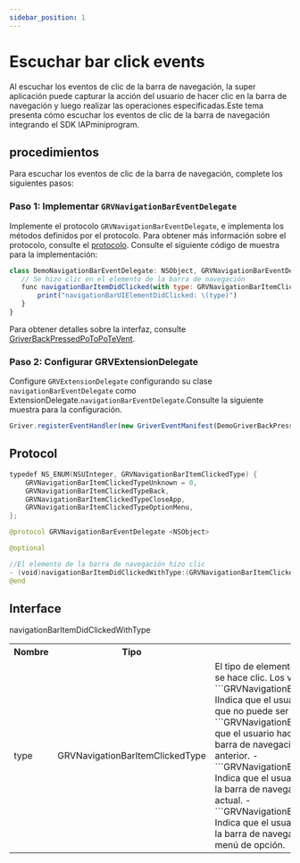 ```yaml
---
sidebar_position: 1
---
```


# Escuchar bar click events
Al escuchar los eventos de clic de la barra de navegación, la super aplicación puede capturar la acción del usuario de hacer clic en la barra de navegación y luego realizar las operaciones especificadas.Este tema presenta cómo escuchar los eventos de clic de la barra de navegación integrando el SDK IAPminiprogram.
## procedimientos
Para escuchar los eventos de clic de la barra de navegación, complete los siguientes pasos:

### Paso 1: Implementar ```GRVNavigationBarEventDelegate```

Implemente el protocolo ```GRVNavigationBarEventDelegate```, e implementa los métodos definidos por el protocolo. Para obtener más información sobre el protocolo, consulte el [protocolo](/). Consulte el siguiente código de muestra para la implementación:


 ```js
class DemoNavigationBarEventDelegate: NSObject, GRVNavigationBarEventDelegate {
    // Se hizo clic en el elemento de la barra de navegación
    func navigationBarItemDidClicked(with type: GRVNavigationBarItemClickedType) {
        print("navigationBarUIElementDidClicked: \(type)")
    }
}
 ```
Para obtener detalles sobre la interfaz, consulte [GriverBackPressedPoToPoTeVent](/).


### Paso 2: Configurar GRVExtensionDelegate
Configure ```GRVExtensionDelegate``` configurando su clase ```navigationBarEventDelegate``` como ExtensionDelegate.```navigationBarEventDelegate```.Consulte la siguiente muestra para la configuración.

```js
Griver.registerEventHandler(new GriverEventManifest(DemoGriverBackPressedPointEvent.class.getName(), Arrays.asList(GriverBackPressedPointEvent.class.getName()), App.class));
```
## Protocol
```swift
typedef NS_ENUM(NSUInteger, GRVNavigationBarItemClickedType) {
    GRVNavigationBarItemClickedTypeUnknown = 0, 
    GRVNavigationBarItemClickedTypeBack,
    GRVNavigationBarItemClickedTypeCloseApp,
    GRVNavigationBarItemClickedTypeOptionMenu,
};

@protocol GRVNavigationBarEventDelegate <NSObject>

@optional

//El elemento de la barra de navegación hizo clic
- (void)navigationBarItemDidClickedWithType:(GRVNavigationBarItemClickedType)type;
@end
```
## Interface

navigationBarItemDidClickedWithType


<table>
    <tr>
        <th>Nombre</th>
        <th> Tipo</th>
        <th>Descripción</th>
        <th>Requerida</th>
    </tr>
    <tr>
        <td>type</td>
        <td>GRVNavigationBarItemClickedType</td>
        <td>
        El tipo de elemento de la barra de navegación que se hace clic. Los valores válidos son:
            - ```GRVNavigationBarItemClickedTypeUnknown```: IIndica que el usuario hace clic en un elemento UI que no puede ser identificado por la Super App.
            - ```GRVNavigationBarItemClickedTypeBack```: Indica que el usuario hace clic en un elemento UI en la barra de navegación para volver a la página anterior.
            - ```GRVNavigationBarItemClickedTypeCloseApp```: Indica que el usuario hace clic en un elemento UI en la barra de navegación para cerrar el mini programa actual.
            - ```GRVNavigationBarItemClickedTypeOptionMenu```: Indica que el usuario hace clic en un elemento UI en la barra de navegación para mostrar el panel de menú de opción.
        </td>
        <td>M</td>
    </tr>
</table>
